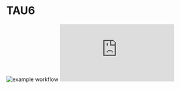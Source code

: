 # TAU6
![example workflow](https://github.com/Fancia96/TAU6/actions/workflows/github-actions-demo.yml/badge.svg)
![example workflow](https://github.com/Fancia96/TAU6/-/jobs/3491614538/artifacts/z3/target/site/jacoco/index.html)
